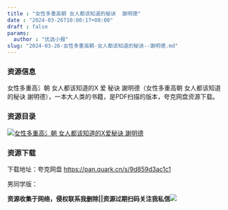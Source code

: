 ```yaml
---
title : "女性多重高朝 女人都该知道的秘诀  謝明德"
date : "2024-03-26T10:00:17+08:00"
draft : false
params:
  author : "优选小报"
slug: "2024-03-26-女性多重高朝-女人都该知道的秘诀--謝明德.md"
---
```


### 资源信息

女性多重高氵朝 女人都该知道的X 爱 秘诀 謝明德（女性多重高朝 女人都该知道的秘诀 謝明德），一本大人类的书籍，是PDF扫描的版本，夸克网盘资源下载。

### 资源目录

[![女性多重高氵朝 女人都该知道的X爱秘诀
謝明德](//img7-1.zhekoulieshou.com/mmbiz_jpg/iaHBVewvSIbAOP5MwRmNQ8SEEaPPgBTocHSV34JFjJ0CLBODN0S6xP9LyLlWTVhiblZsdGKaCGdKiaydkTbCdRHmw/0)](//img7-1.zhekoulieshou.com/mmbiz_jpg/iaHBVewvSIbAOP5MwRmNQ8SEEaPPgBTocHSV34JFjJ0CLBODN0S6xP9LyLlWTVhiblZsdGKaCGdKiaydkTbCdRHmw/0)

### 资源下载

下载地址：夸克网盘 https://pan.quark.cn/s/9d859d3ac1c1

男同学版：

**资源收集于网络，侵权联系我删除||资源过期扫码关注我私信**![](//img7-1.zhekoulieshou.com/mmbiz_jpg/iaHBVewvSIbAjcr9g6TlCXSfiaDqkbzuEzp207hVzPqT4YGQOAazQ1KNHCeACbia5Lzq4Ckwibe48iar1q7lgVP1o3w/640?wx_fmt=jpeg&from=appmsg)


